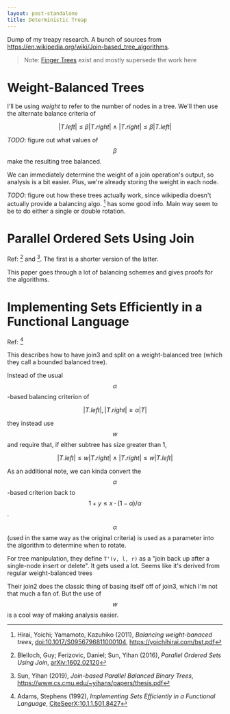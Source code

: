 ```yaml
---
layout: post-standalone
title: Deterministic Treap
---
```


Dump of my treapy research. A bunch of sources from <https://en.wikipedia.org/wiki/Join-based_tree_algorithms>.

> Note: [Finger Trees](https://en.wikipedia.org/wiki/Finger_tree) exist and mostly supersede the work here

# Weight-Balanced Trees

I'll be using *weight* to refer to the number of nodes in a tree. We'll then use the alternate balance criteria of

$$
|T.left| \le \beta |T.right| \ \wedge\ |T.right| \le \beta |T.left|
$$

*TODO*: figure out what values of $$\beta$$ make the resulting tree balanced.

We can immediately determine the weight of a join operation's output, so analysis is a bit easier. Plus, we're already storing the weight in each node.

*TODO*: figure out how these trees actually work, since wikipedia doesn't actually provide a balancing algo. [^hirai2011] has some good info. Main way seem to be to do either a single or double rotation.



# Parallel Ordered Sets Using Join

Ref: [^blelloch2016] and [^yihan2019]. The first is a shorter version of the latter.

This paper goes through a lot of balancing schemes and gives proofs for the algorithms.

# Implementing Sets Efficiently in a Functional Language

Ref: [^adams1992]

This describes how to have join3 and split on a weight-balanced tree (which they call a bounded balanced tree).

Instead of the usual $$\alpha$$-based balancing criterion of

$$
|T.left|, |T.right| \ge \alpha |T|
$$

they instead use $$w$$ and require that, if either subtree has size greater than 1,

$$
|T.left| \le w |T.right| \ \wedge\ |T.right| \le w |T.left|
$$

As an additional note, we can kinda convert the $$\alpha$$-based criterion back to $$1+y \le x \cdot (1-\alpha)/\alpha$$.

$$\alpha$$ (used in the same way as the original criteria) is used as a parameter into the algorithm to determine when to rotate.

For tree manipulation, they define `T'(v, l, r)` as a "join back up after a single-node insert or delete". It gets used a lot. Seems like it's derived from regular weight-balanced trees

Their join2 does the classic thing of basing itself off of join3, which I'm not that much a fan of. But the use of $$w$$ is a cool way of making analysis easier.

<!-- bibiography -->

[^adams1992]: Adams, Stephens (1992), *Implementing Sets Efficiently in a Functional Language*, [CiteSeerX:10.1.1.501.8427](https://citeseerx.ist.psu.edu/viewdoc/summary?doi=10.1.1.501.8427)
[^blelloch2016]: Blelloch, Guy; Ferizovic, Daniel; Sun, Yihan (2016), *Parallel Ordered Sets Using Join*, [arXiv:1602.02120](https://arxiv.org/abs/1602.02120)
[^hirai2011]: Hirai, Yoichi; Yamamoto, Kazuhiko (2011), *Balancing weight-banaced trees*, [doi:10.1017/S0956796811000104](doi.org/10.1017/S0956796811000104), <https://yoichihirai.com/bst.pdf>
[^yihan2019]: Sun, Yihan (2019), *Join-based Parallel Balanced Binary Trees*, <https://www.cs.cmu.edu/~yihans/papers/thesis.pdf>
